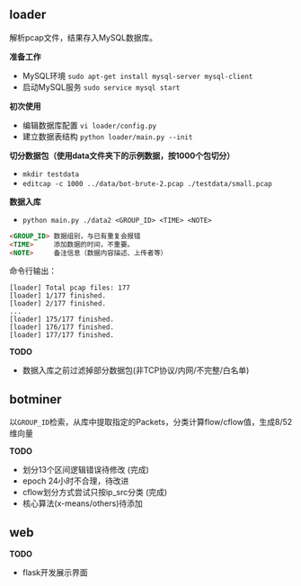 loader
------
解析pcap文件，结果存入MySQL数据库。

**准备工作**

* MySQL环境 `sudo apt-get install mysql-server mysql-client`
* 启动MySQL服务 `sudo service mysql start`

**初次使用** 

* 编辑数据库配置 `vi loader/config.py`
* 建立数据表结构 `python loader/main.py --init`

**切分数据包（使用data文件夹下的示例数据，按1000个包切分）**

* `mkdir testdata`
* `editcap -c 1000 ../data/bot-brute-2.pcap ./testdata/small.pcap`

**数据入库**

* `python main.py ./data2 <GROUP_ID> <TIME> <NOTE>`

```html
<GROUP_ID> 数据组别，与已有重复会报错
<TIME>     添加数据的时间，不重要。
<NOTE>     备注信息（数据内容描述、上传者等）
```

命令行输出：
```
[loader] Total pcap files: 177
[loader] 1/177 finished.
[loader] 2/177 finished.
...
[loader] 175/177 finished.
[loader] 176/177 finished.
[loader] 177/177 finished.
```


**TODO**

* 数据入库之前过滤掉部分数据包(非TCP协议/内网/不完整/白名单)

botminer
--------
以`GROUP_ID`检索，从库中提取指定的Packets，分类计算flow/cflow值，生成8/52维向量

**TODO**

* 划分13个区间逻辑错误待修改 (完成)
* epoch 24小时不合理，待改进
* cflow划分方式尝试只按ip_src分类 (完成)
* 核心算法(x-means/others)待添加

web
---

**TODO**

* flask开发展示界面